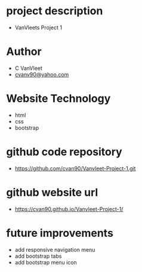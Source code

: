 # project description 
- VanVleets Project 1
# Author
- C VanVleet
- cvanv90@yahoo.com
# Website Technology 
- html 
- css 
- bootstrap 
# github code repository
- https://github.com/cvan90/Vanvleet-Project-1.git
# github website url 
- https://cvan90.github.io/Vanvleet-Project-1/
# future improvements 
- add responsive navigation menu 
- add bootstrap tabs 
- add bootstrap menu icon
